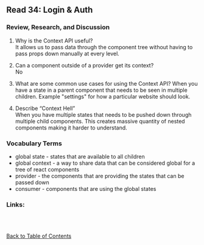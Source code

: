 ## Read 34: Login & Auth

### Review, Research, and Discussion

1. Why is the Context API useful?  
   It allows us to pass data through the component tree without having to pass props down manually at every level.

1. Can a component outside of a provider get its context?  
   No

1. What are some common use cases for using the Context API?
   When you have a state in a parent component that needs to be seen in multiple children. Example "settings" for how a particular website should look.

1. Describe “Context Hell”  
   When you have multiple states that needs to be pushed down through multiple child components. This creates massive quantity of nested components making it harder to understand.

### Vocabulary Terms

- global state - states that are available to all children
- global context - a way to share data that can be considered global for a tree of react components
- provider - the components that are providing the states that can be passed down
- consumer - components that are using the global states

### Links:

<br>
<br>

[Back to Table of Contents](README.md)
